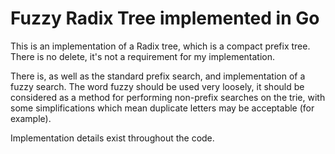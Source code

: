 Fuzzy Radix Tree implemented in Go
==================================

This is an implementation of a Radix tree, which is a compact prefix tree.
There is no delete, it's not a requirement for my implementation.

There is, as well as the standard prefix search, and implementation of a fuzzy
search. The word fuzzy should be used very loosely, it should be considered as
a method for performing non-prefix searches on the trie, with some
simplifications which mean duplicate letters may be acceptable (for example).

Implementation details exist throughout the code.
